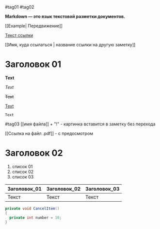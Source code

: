 #tag01 #tag02

**Markdown — это язык текстовой разметки документов.**

[[Example| Передвижение]]

[Текст ссылки](https://yandex.ru)

[[Имя, куда ссылаться | название ссылки на другую заметку]]

# Заголовок 01

**Text**

*Text*

~~Text~~

<u>Text</u>

`Text`

#tag03
[[имя файла]] + "!" - картинка вставится в заметку без перехода

[[Ссылка на файл .pdf]] - с предосмотром


# Заголовок 02
1. список 01
2. список 02
3. список 03


|Заголовок_01|Заголовок_02|Заголовок_03|
|:--- |:---|:---|
|Текст|Текст|Текст|


```csharp
private void CancelItem()
{
  private int number = 10;
}
```